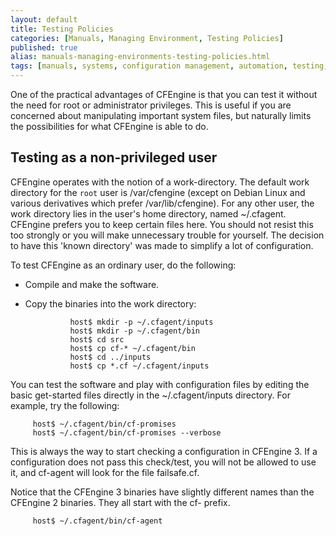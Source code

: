 ```yaml
---
layout: default
title: Testing Policies
categories: [Manuals, Managing Environment, Testing Policies]
published: true
alias: manuals-managing-environments-testing-policies.html
tags: [manuals, systems, configuration management, automation, testing, work directory]
---
```


One of the practical advantages of CFEngine is that you can test it
without the need for root or administrator privileges. This is useful if you are
concerned about manipulating important system files, but naturally limits the
possibilities for what CFEngine is able to do.

## Testing as a non-privileged user

CFEngine operates with the notion of a work-directory. The default
work directory for the `root` user is /var/cfengine (except on
Debian Linux and various derivatives which prefer
/var/lib/cfengine). For any other user, the work directory lies in
the user's home directory, named ~/.cfagent. CFEngine prefers you
to keep certain files here. You should not resist this too strongly
or you will make unnecessary trouble for yourself. The decision to
have this 'known directory' was made to simplify a lot of
configuration.

To test CFEngine as an ordinary user, do the following:

-   Compile and make the software.
-   Copy the binaries into the work directory:

                  host$ mkdir -p ~/.cfagent/inputs
                  host$ mkdir -p ~/.cfagent/bin
                  host$ cd src
                  host$ cp cf-* ~/.cfagent/bin
                  host$ cd ../inputs
                  host$ cp *.cf ~/.cfagent/inputs


You can test the software and play with configuration files by
editing the basic get-started files directly in the
\~/.cfagent/inputs directory. For example, try the following:

         host$ ~/.cfagent/bin/cf-promises
         host$ ~/.cfagent/bin/cf-promises --verbose

This is always the way to start checking a configuration in
CFEngine 3. If a configuration does not pass this check/test, you
will not be allowed to use it, and cf-agent will look for the file
failsafe.cf.

Notice that the CFEngine 3 binaries have slightly different names
than the CFEngine 2 binaries. They all start with the cf- prefix.

         host$ ~/.cfagent/bin/cf-agent

